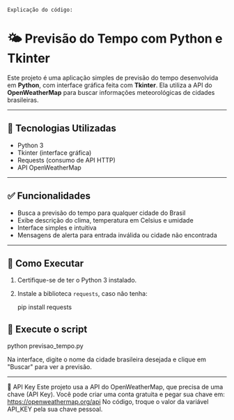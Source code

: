                                                                        Explicação do código:


# 🌤️ Previsão do Tempo com Python e Tkinter

Este projeto é uma aplicação simples de previsão do tempo desenvolvida em **Python**, com interface gráfica feita com **Tkinter**. Ela utiliza a API do **OpenWeatherMap** para buscar informações meteorológicas de cidades brasileiras.

---

## 🧰 Tecnologias Utilizadas

- Python 3  
- Tkinter (interface gráfica)  
- Requests (consumo de API HTTP)  
- API OpenWeatherMap

---

## ✅ Funcionalidades

- Busca a previsão do tempo para qualquer cidade do Brasil  
- Exibe descrição do clima, temperatura em Celsius e umidade  
- Interface simples e intuitiva  
- Mensagens de alerta para entrada inválida ou cidade não encontrada

---

## 🚀 Como Executar

1. Certifique-se de ter o Python 3 instalado.  
2. Instale a biblioteca `requests`, caso não tenha:  
  
   pip install requests

  
## 🚀 Execute o script

 python previsao_tempo.py
 
 Na interface, digite o nome da cidade brasileira desejada e clique em "Buscar" para ver a previsão.

   ---

   🔐 API Key
Este projeto usa a API do OpenWeatherMap, que precisa de uma chave (API Key).
Você pode criar uma conta gratuita e pegar sua chave em: https://openweathermap.org/api
No código, troque o valor da variável API_KEY pela sua chave pessoal.

